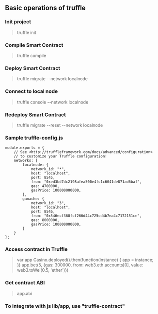 ## Basic operations of truffle

### Init project
>truffle init

### Compile Smart Contract
>truffle compile

### Deploy Smart Contract
>truffle migrate --network localnode

### Connect to local node
>truffle console --network localnode

### Redeploy Smart Contract
>truffle migrate --reset --network localnode

### Sample truffle-config.js
```
module.exports = {
    // See <http://truffleframework.com/docs/advanced/configuration>
    // to customize your Truffle configuration!
    networks: {
        localnode: {
            network_id: "*",
            host: "localhost",
            port: 8545,
            from: "0xed3bd7dc2198afea500e4fc1c6041de871ad6baf",
            gas: 4700000,
            gasPrice: 100000000000,
        },
        ganache: {
            network_id: "3",
            host: "localhost",
            port: 8546,
            from: "0x546ecf360fcf266d44c725cd4b7ea4c7172151ce",
            gas: 8000000,
            gasPrice: 100000000000,
        }
    }
};
```

### Access contract in Truffle
>var app
>Casino.deployed().then(function(instance) { app = instance; })
>app.bet(5, {gas: 300000, from: web3.eth.accounts[0], value: web3.toWei(0.5, 'ether')})

### Get contract ABI
>app.abi

### To integrate with js lib/app, use "truffle-contract"
